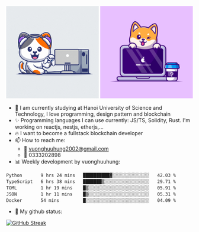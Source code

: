 
<div align="center">
    <a href="#"><img width="250" height="250" src="./shiba.gif"></a>
    <a href="#"><img width="250" height="250" src="./corgy.jpg"></a>
</div>

- 🌱 I am currently studying at Hanoi University of Science and Technology, I love programming, design pattern and blockchain
- :sparkles: Programming languages I can use currently: JS/TS, Solidity, Rust. I'm working on reactjs, nestjs, etherjs,...
- :fire: I want to become a fullstack blockchain developer
- 📫 How to reach me: 
  + :green_heart: vuonghuuhung2002@gmail.com 
  + :green_heart: 0333202898
- 📊 Weekly development by vuonghuuhung:
<!--START_SECTION:waka-->

```txt
Python       9 hrs 24 mins   ██████████▓░░░░░░░░░░░░░░   42.03 %
TypeScript   6 hrs 38 mins   ███████▒░░░░░░░░░░░░░░░░░   29.71 %
TOML         1 hr 19 mins    █▒░░░░░░░░░░░░░░░░░░░░░░░   05.91 %
JSON         1 hr 11 mins    █▒░░░░░░░░░░░░░░░░░░░░░░░   05.31 %
Docker       54 mins         █░░░░░░░░░░░░░░░░░░░░░░░░   04.09 %
```

<!--END_SECTION:waka-->
- 🌱 My github status:

[![GitHub Streak](https://nirzak-streak-stats.vercel.app?user=vuonghuuhung&theme=github-dark-dimmed&border_radius=10&exclude_days=Sun%2CSat&card_width=1000&card_height=250&excludeDaysLabel=EBEBEB00)](https://git.io/streak-stats)
<!--
**vuonghuuhung/vuonghuuhung** is a ✨ _special_ ✨ repository because its `README.md` (this file) appears on your GitHub profile.

Here are some ideas to get you started:

- 🔭 I’m currently working on ...
- 🌱 I’m currently learning ...
- 👯 I’m looking to collaborate on ...
- 🤔 I’m looking for help with ...
- 💬 Ask me about ...
- 📫 How to reach me: ...
- 😄 Pronouns: ...
- ⚡ Fun fact: ...
-->
